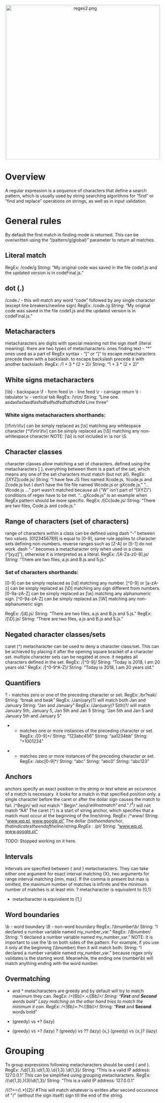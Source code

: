 <p align="center"><img src="../screenshots/regex2.png" align="center" width="500px" alt="regex2.png"></p>


# Overview

A regular expression is a sequence of characters that define a search pattern, which is usually used by string searching algorithms for “find” or “find and replace” operations on strings, as well as in input validation.


# General rules
By default the first match in finding mode is returned. This can be overwritten using the “/pattern/g(global)” parameter to return all matches.


## Literal match
RegEx: /code/g
String: “My original code was saved in the file code1.js and the updated version is in codeFinal.js.”


## dot (.)

/code./ - this will match any word “code” followed by any single character (except line breakers/newline sign)
RegEx: /code./g
String: “My original code was saved in the file code1.js and the updated version is in codeFinal.js.”


## Metacharacters

metacharacters are digits with special meaning not the sign itself (literal meaning).
there are two types of metacharacters:
ones finding text - “*”
ones used as a part of RegEx syntax - “[“ or “]”
to escape metacharacters precede them with a backslash.
to escape backslash precede it with another backslash.
RegEx: /1 \+ 3 \* \(2 \+ 2\)/
String: “1 + 3 * (2 + 2)”


## White signs metacharacters

[\b] - backspace
\f - form feed
\n - line feed
\r - carriage return
\t - tabulator
\v - vertical tab
RegEx: /\n\n/
String: “Line one.
asdasfasfasdfasfsdfsdfsdfsdfsdfsdfsfd
Line three”

### White signs metacharacters shorthands:
[\f\n\r\t\v] can be simply replaced as [\s] matching any whitespace character
[^\f\n\r\t\v] can be simply replaced as [\S] matching any non-whitespace character
NOTE: [\b] is not included in \s nor \S.


## Character classes

character classes allow matching a set of characters.
defined using the metacharacters [ ].
everything between them is a part of the set, which means any one of the set characters must match (but not all).
RegEx: /[XYZ]code\.js/
String: “I have few JS files named Xcode.js, Ycode.js and Zcode.js but I don’t have the file file named Wcode.js or gXcode.js.”
“... Wcode.js ...” part wasn’t matched because all (“W” isn’t part of “[XYZ]”) conditions of regex have to be met.
“...gXcode.js” is an example when RegEx pattern should be more specific.
RegEx: /[Cc]ode\.js/
String: “There are two files, Code.js and code.js.”


## Range of characters (set of characters)

range of characters within a class can be defined using dash “-” between two values. [0123456789] is equal to [0-9], same rule applies to character sets defining non-numbers.
reverse ranges such as [Z-A] or [5-1] do not work.
dash “-” becomes a metacharacter only when used in a class (“[xyz]”), otherwise it is interpreted as a literal.
RegEx: /[A-Za-z0-9]\.js/
String: “There are two files, a.js and B.js and 5.js.”

### Set of characters shorthands:
[0-9] can be simply replaced as [\d] matching any number.
[^0-9] or [a-zA-z] can be simply replaced as [\D] matching any sign different from numbers.
[0-9a-zA-Z] can be simply replaced as [\w] matching any alphanumeric sign.
[^0-9a-zA-Z] can be simply replaced as [\W] matching any non-alphanumeric sign.

RegEx: /[d]\.js/
String: “There are two files, a.js and B.js and 5.js.”
RegEx: /[\D]\.js/
String: “There are two files, a.js and B.js and 5.js.”


## Negated character classes/sets

caret (^) metacharacter can be used to deny a character class/set. This can be achieved by placing it after the opening square bracket of a character set.
multiple character sets can be negated at once.
it negates all characters defined in the set.
RegEx: /[^0-9]/
String: “Today is 2018, I am 20 years old.”
RegEx: /[^0-9^A-Z]/
String: “Today is 2018, I am 20 years old.”


## Quantifiers

? - matches zero or one of the preceding character or set.
RegEx: /br?eak/
String: “break and beak”
RegEx: /Jan(uary)?/ will match both Jan and January
String: “Jan and January”
RegEx: /Jan(uary)? 5(th)?/ will match January 5th, January 5, Jan 5th and Jan 5
String: “Jan 5th and Jan 5 and January 5th and January 5”

+ - matches one or more instances of the preceding character or set.
RegEx: /[0-9]+/
String: “123abc456”
String: “aa1234bb”
String: “+1001234”

* - matches zero or more instances of the preceding character or set.
RegEx: /abc[0-9]*/
String: “abc”
String: “abc0”
String: “abc123”


## Anchors

anchors specify an exact position in the string or text where an occurence of a match is necessary.
it looks for a match in that specified position only.
a single character before the caret or after the dollar sign causes the match to fail.
/^Begin/ will not match “ Begin”
/end$/ will not match “end.”
/^A$/ will not match “AA”
The caret (^) is a start of string anchor, which specifies that a match must occur at the beginning of the line/string.
RegEx: /^www/
String: “www.wp.pl, www.google.pl”
The dollar ($) is the end anchor, that indicates the end of the line/string.
RegEx: /pl$/
String: “www.wp.pl, www.google.pl”




TODO: Stopped working on it here.
## Intervals
Intervals are specified between { and } metacharacters. They can take either one argument for exact interval matching {X}, two arguments for range interval matching {min, max}. If the comma is present but max is omitted, the maximum number of matches is infinite and the minimum number of matches is at least min.
? metacharacter is equivalent to {0,1}
+ metacharacter is equivalent to {1,}




## Word boundaries
\b - word boundary
\B - non-word boundary
RegEx: /\bnumber\b\/
String: “I declared a number variable named my_number_var.”
RegEx: /\Bnumber\/
String: “I declared a number variable named my_number_var.”
NOTE: It is important to use the \b on both sides of the pattern. For example, if you use it only at the beginning (\bnumber) then it will match both:
String: “I declared a number variable named my_number_var.”
because regex only validates is the starting word. Meanwhile, the ending one (number\b) will match anything ending with the word number.



## Overmatching
+ and * metacharacters are greedy and by default will try to match maximum they can.
RegEx: /<[Bb]>.*<\/[Bb]>/
String: “<b>First</b> and <b>Second</b> words bold”
Lazy matching on the other hand tries to match the minimum it can.
RegEx: /<[Bb}>.*?<\/[Bb]>/
String: “<b>First</b> and <b>Second</b> words bold”
* (greedy) vs *? (lazy)
+ (greedy) vs +? (lazy)
? (greedy) vs ?? (lazy)
{x,} (greedy) vs {x,}? (lazy)

# Grouping
To group expressions following metacharacters should be used ( and ).
RegEx: /\d{1,3}\.\d{1,3}\.\d{1,3}\.\d{1,3}/
String: “This is a valid IP address: 127.0.0.1”
This can be simplified using grouping metacharacters.
RegEx: /(\d{1,3}\.){3}\d{1,3}/
String: “This is a valid IP address: 127.0.0.1”



/((?<=\/).*){2}/
#This will match whatever is written after second occurance of "/" (without the sign itself) sign till the end of the string.
